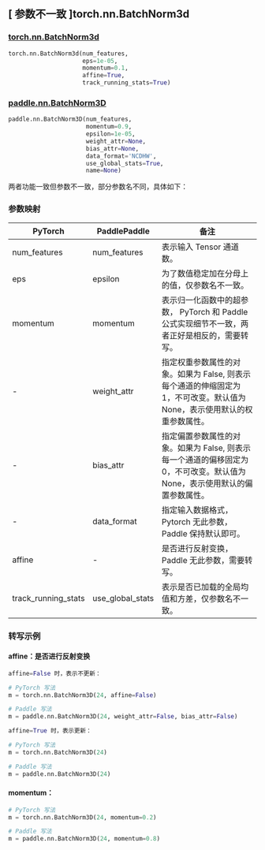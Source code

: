 ## [ 参数不一致 ]torch.nn.BatchNorm3d
### [torch.nn.BatchNorm3d](https://pytorch.org/docs/stable/generated/torch.nn.BatchNorm3d.html?highlight=torch%20nn%20batchnorm3d#torch.nn.BatchNorm3d)

```python
torch.nn.BatchNorm3d(num_features,
                     eps=1e-05,
                     momentum=0.1,
                     affine=True,
                     track_running_stats=True)
```

### [paddle.nn.BatchNorm3D](https://www.paddlepaddle.org.cn/documentation/docs/zh/api/paddle/nn/BatchNorm3D_cn.html#batchnorm3d)

```python
paddle.nn.BatchNorm3D(num_features,
                      momentum=0.9,
                      epsilon=1e-05,
                      weight_attr=None,
                      bias_attr=None,
                      data_format='NCDHW',
                      use_global_stats=True,
                      name=None)
```

两者功能一致但参数不一致，部分参数名不同，具体如下：
### 参数映射
| PyTorch       | PaddlePaddle | 备注                                                   |
| ------------- | ------------ | ------------------------------------------------------ |
| num_features           | num_features      | 表示输入 Tensor 通道数。                                     |
| eps           | epsilon      | 为了数值稳定加在分母上的值，仅参数名不一致。                                     |
| momentum           | momentum      | 表示归一化函数中的超参数， PyTorch 和 Paddle 公式实现细节不一致，两者正好是相反的，需要转写。                                     |
| -             | weight_attr  | 指定权重参数属性的对象。如果为 False, 则表示每个通道的伸缩固定为 1，不可改变。默认值为 None，表示使用默认的权重参数属性。 |
| -             | bias_attr    | 指定偏置参数属性的对象。如果为 False, 则表示每一个通道的偏移固定为 0，不可改变。默认值为 None，表示使用默认的偏置参数属性。 |
| -             | data_format  | 指定输入数据格式， Pytorch 无此参数，Paddle 保持默认即可。 |
| affine        | -            | 是否进行反射变换， Paddle 无此参数，需要转写。         |
| track_running_stats | use_global_stats | 表示是否已加载的全局均值和方差，仅参数名不一致。         |

### 转写示例
#### affine：是否进行反射变换
```python
affine=False 时，表示不更新：

# PyTorch 写法
m = torch.nn.BatchNorm3D(24, affine=False)

# Paddle 写法
m = paddle.nn.BatchNorm3D(24, weight_attr=False, bias_attr=False)

affine=True 时，表示更新：

# PyTorch 写法
m = torch.nn.BatchNorm3D(24)

# Paddle 写法
m = paddle.nn.BatchNorm3D(24)
```

#### momentum：
```python
# PyTorch 写法
m = torch.nn.BatchNorm3D(24, momentum=0.2)

# Paddle 写法
m = paddle.nn.BatchNorm3D(24, momentum=0.8)
```
